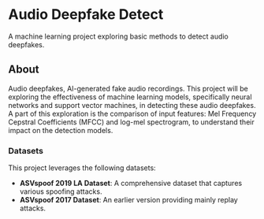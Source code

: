 # Audio Deepfake Detect

A machine learning project exploring basic methods to detect audio deepfakes.


## About

Audio deepfakes, AI-generated fake audio recordings. This project will be exploring the effectiveness of machine learning models, specifically neural networks and support vector machines, in detecting these audio deepfakes. A part of this exploration is the comparison of input features: Mel Frequency Cepstral Coefficients (MFCC) and log-mel spectrogram, to understand their impact on the detection models.


### Datasets

This project leverages the following datasets:

- **ASVspoof 2019 LA Dataset**: A comprehensive dataset that captures various spoofing attacks.
- **ASVspoof 2017 Dataset**: An earlier version providing mainly replay attacks.


